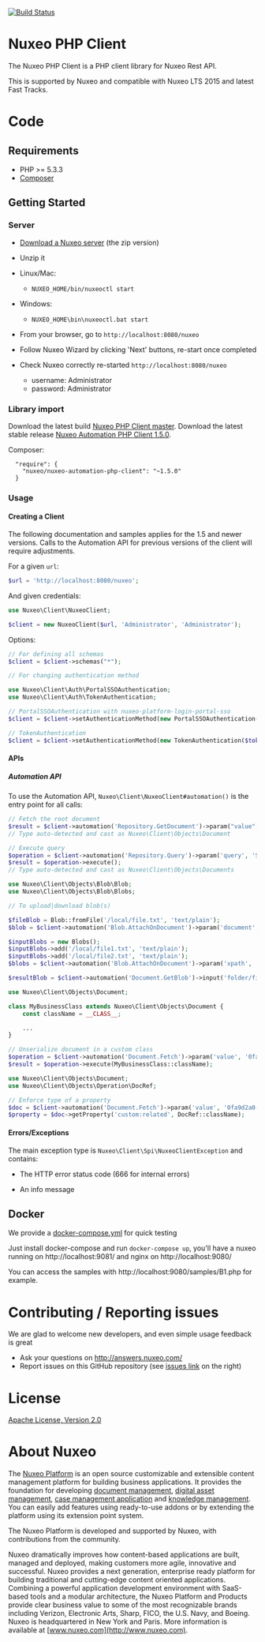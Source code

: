 
[![Build Status](https://qa.nuxeo.org/jenkins/buildStatus/icon?job=Client/nuxeo-php-client/master)](https://qa.nuxeo.org/jenkins/job/Client/job/nuxeo-php-client/job/master/)

# Nuxeo PHP Client

The Nuxeo PHP Client is a PHP client library for Nuxeo Rest API.

This is supported by Nuxeo and compatible with Nuxeo LTS 2015 and latest Fast Tracks.

# Code

## Requirements

 * PHP >= 5.3.3
 * [Composer](https://getcomposer.org/)

## Getting Started

### Server

- [Download a Nuxeo server](http://www.nuxeo.com/en/downloads) (the zip version)

- Unzip it

- Linux/Mac:
    - `NUXEO_HOME/bin/nuxeoctl start`
- Windows:
    - `NUXEO_HOME\bin\nuxeoctl.bat start`

- From your browser, go to `http://localhost:8080/nuxeo`

- Follow Nuxeo Wizard by clicking 'Next' buttons, re-start once completed

- Check Nuxeo correctly re-started `http://localhost:8080/nuxeo`
  - username: Administrator
  - password: Administrator

### Library import

Download the latest build [Nuxeo PHP Client master](https://github.com/nuxeo/nuxeo-php-client/archive/master.zip).
Download the latest stable release [Nuxeo Automation PHP Client 1.5.0](https://github.com/nuxeo/nuxeo-php-client/archive/1.5.0.tar.gz).

Composer:

```
  "require": {
    "nuxeo/nuxeo-automation-php-client": "~1.5.0"
  }
```

### Usage

#### Creating a Client

The following documentation and samples applies for the 1.5 and newer versions. Calls to the Automation API for previous versions of the client will require adjustments.

For a given `url`:

```php
$url = 'http://localhost:8080/nuxeo';
```

And given credentials:

```php
use Nuxeo\Client\NuxeoClient;

$client = new NuxeoClient($url, 'Administrator', 'Administrator');
```

Options:

```php
// For defining all schemas
$client = $client->schemas("*");
```

```php
// For changing authentication method

use Nuxeo\Client\Auth\PortalSSOAuthentication;
use Nuxeo\Client\Auth\TokenAuthentication;

// PortalSSOAuthentication with nuxeo-platform-login-portal-sso
$client = $client->setAuthenticationMethod(new PortalSSOAuthentication($secret, $username));

// TokenAuthentication
$client = $client->setAuthenticationMethod(new TokenAuthentication($token));
```

#### APIs

##### Automation API

To use the Automation API, `Nuxeo\Client\NuxeoClient#automation()` is the entry point for all calls:

```php
// Fetch the root document
$result = $client->automation('Repository.GetDocument')->param("value", "/")->execute();
// Type auto-detected and cast as Nuxeo\Client\Objects\Document
```

```php
// Execute query
$operation = $client->automation('Repository.Query')->param('query', 'SELECT * FROM Document');
$result = $operation->execute();
// Type auto-detected and cast as Nuxeo\Client\Objects\Documents
```

```php
use Nuxeo\Client\Objects\Blob\Blob;
use Nuxeo\Client\Objects\Blob\Blobs;

// To upload|download blob(s)

$fileBlob = Blob::fromFile('/local/file.txt', 'text/plain');
$blob = $client->automation('Blob.AttachOnDocument')->param('document', '/folder/file')->input($fileBlob)->execute(Blob::className);

$inputBlobs = new Blobs();
$inputBlobs->add('/local/file1.txt', 'text/plain');
$inputBlobs->add('/local/file2.txt', 'text/plain');
$blobs = $client->automation('Blob.AttachOnDocument')->param('xpath', 'files:files')->param('document', '/folder/file')->input($inputBlobs)->execute(Blobs::className);

$resultBlob = $client->automation('Document.GetBlob')->input('folder/file')->execute(Blob::className);
```

```php
use Nuxeo\Client\Objects\Document;

class MyBusinessClass extends Nuxeo\Client\Objects\Document {
    const className = __CLASS__;

    ...
}

// Unserialize document in a custom class
$operation = $client->automation('Document.Fetch')->param('value', '0fa9d2a0-e69f-452d-87ff-0c5bd3b30d7d');
$result = $operation->execute(MyBusinessClass::className);
```

```php
use Nuxeo\Client\Objects\Document;
use Nuxeo\Client\Objects\Operation\DocRef;

// Enforce type of a property
$doc = $client->automation('Document.Fetch')->param('value', '0fa9d2a0-e69f-452d-87ff-0c5bd3b30d7d')->execute(Document::className);
$property = $doc->getProperty('custom:related', DocRef::className);
```

#### Errors/Exceptions

The main exception type is `Nuxeo\Client\Spi\NuxeoClientException` and contains:

- The HTTP error status code (666 for internal errors)

- An info message

## Docker

We provide a [docker-compose.yml](https://github.com/nuxeo/nuxeo-php-client/blob/master/docker-compose.yml) for quick testing

Just install docker-compose and run `docker-compose up`, you'll have a nuxeo running on http://localhost:9081/ and nginx on http://localhost:9080/

You can access the samples with http://localhost:9080/samples/B1.php for example.

# Contributing / Reporting issues

We are glad to welcome new developers, and even simple usage feedback is great

 * Ask your questions on http://answers.nuxeo.com/
 * Report issues on this GitHub repository (see [issues link](https://github.com/nuxeo/nuxeo-php-client/issues) on the right)

# License

[Apache License, Version 2.0](http://www.apache.org/licenses/LICENSE-2.0.html)

# About Nuxeo

The [Nuxeo Platform](http://www.nuxeo.com/products/content-management-platform/) is an open source customizable and extensible content management platform for building business applications. It provides the foundation for developing [document management](http://www.nuxeo.com/solutions/document-management/), [digital asset management](http://www.nuxeo.com/solutions/digital-asset-management/), [case management application](http://www.nuxeo.com/solutions/case-management/) and [knowledge management](http://www.nuxeo.com/solutions/advanced-knowledge-base/). You can easily add features using ready-to-use addons or by extending the platform using its extension point system.

The Nuxeo Platform is developed and supported by Nuxeo, with contributions from the community.

Nuxeo dramatically improves how content-based applications are built, managed and deployed, making customers more agile, innovative and successful. Nuxeo provides a next generation, enterprise ready platform for building traditional and cutting-edge content oriented applications. Combining a powerful application development environment with
SaaS-based tools and a modular architecture, the Nuxeo Platform and Products provide clear business value to some of the most recognizable brands including Verizon, Electronic Arts, Sharp, FICO, the U.S. Navy, and Boeing. Nuxeo is headquartered in New York and Paris.
More information is available at [www.nuxeo.com](http://www.nuxeo.com).
